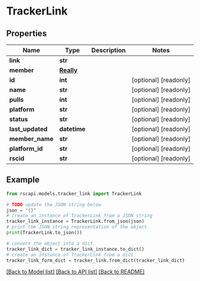 # TrackerLink


## Properties

Name | Type | Description | Notes
------------ | ------------- | ------------- | -------------
**link** | **str** |  | 
**member** | [**Really**](Really.md) |  | 
**id** | **int** |  | [optional] [readonly] 
**name** | **str** |  | [optional] [readonly] 
**pulls** | **int** |  | [optional] [readonly] 
**platform** | **str** |  | [optional] [readonly] 
**status** | **str** |  | [optional] [readonly] 
**last_updated** | **datetime** |  | [optional] [readonly] 
**member_name** | **str** |  | [optional] [readonly] 
**platform_id** | **str** |  | [optional] [readonly] 
**rscid** | **str** |  | [optional] [readonly] 

## Example

```python
from rscapi.models.tracker_link import TrackerLink

# TODO update the JSON string below
json = "{}"
# create an instance of TrackerLink from a JSON string
tracker_link_instance = TrackerLink.from_json(json)
# print the JSON string representation of the object
print(TrackerLink.to_json())

# convert the object into a dict
tracker_link_dict = tracker_link_instance.to_dict()
# create an instance of TrackerLink from a dict
tracker_link_form_dict = tracker_link.from_dict(tracker_link_dict)
```
[[Back to Model list]](../README.md#documentation-for-models) [[Back to API list]](../README.md#documentation-for-api-endpoints) [[Back to README]](../README.md)


